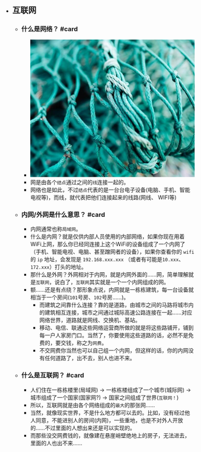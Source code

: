 - ## 互联网
	- ### 什么是网络？ #card
		- ![jonas-jacobsson-HDJEQ7-a-YQ-unsplash.jpg](../assets/jonas-jacobsson-HDJEQ7-a-YQ-unsplash_1644333949136_0.jpg)
		- 网是由各个`结点`通过之间的`线`连接一起的。
		- 网络也是如此，不过`结点`代表的是一台台电子设备(电脑、手机、智能电视等)，而线，就代表把他们连接起来的线路(网线、 WIFI等)
	- ### 内网/外网是什么意思？ #card
		- 内网通常也称`局域网`。
		- 什么是内网？就是仅供内部人员使用的内部网络，如果你现在用着WiFi上网，那么你已经同连接上这个WiFi的设备组成了一个内网了（手机、智能电视、电脑、甚至蹭网者的设备），如果你查看你的 `wifi` 的 `ip` 地址，会发现是 `192.168.xxx.xxx` （或者有可能是`10.xxx`、`172.xxx`）打头的地址。
		- 那什么是外网？外网相对于内网，就是内网外面的……网，简单理解就是`互联网`，说白了，`互联网`其实就是一个一个内网组成的网。
		- 额……还是有点绕？那形象点说，内网就是一栋栋建筑，每一台设备就相当于一个房间(`101`号房、`102`号房……)。
			- 而建筑之间靠什么连接？靠的是道路，由城市之间的马路将城市内的建筑相互连接，城市之间通过城际高速公路连接在一起……对应网络世界，道路就是网线、交换机、基站。
			- 移动、电信、联通这些网络运营商所做的就是将这些路铺开，铺到每一户人家房门口。当然了，你要使用这些道路的话，必然不是免费的，要交钱，称之为`网费`。
			- 不交网费你当然也可以自己组一个内网，但这样的话，你的内网没有任何道路了，出不去，别人也进不来。
	- ### 什么是互联网？ #card
		- 人们住在一栋栋楼里(局域网) -> 一栋栋楼组成了一个城市(城际网) -> 城市组成了一个国家(国家网?) -> 国家之间组成了世界(`互联网！`)
		- 所以，互联网就是由各个网络组成的`最大`的那张网……
		- 当然，就像现实世界，不是什么地方都可以去的。比如，没有经过他人同意，不能进别人的房间(内网)，一些重地，也是不对外人开放的……不过里面的人想出来还是可以实现的。
		- 而那些没交网费钱的，就像建在悬崖峭壁绝地上的房子，无法进去，里面的人也出不来……
